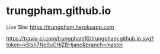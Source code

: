 # trungpham.github.io

Live Site: https://trungpham.herokuapp.com

https://travis-ci.com/trungpham10/trungpham.github.io.svg?token=k5tsh7Ne9uCHjZBHjanc&branch=master
